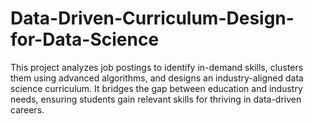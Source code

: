 # Data-Driven-Curriculum-Design-for-Data-Science
This project analyzes job postings to identify in-demand skills, clusters them using advanced algorithms, and designs an industry-aligned data science curriculum. It bridges the gap between education and industry needs, ensuring students gain relevant skills for thriving in data-driven careers.
